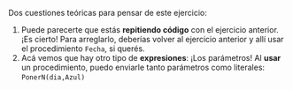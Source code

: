 Dos cuestiones teóricas para pensar de este ejercicio:

1. Puede parecerte que estás **repitiendo código** con el ejercicio anterior. ¡Es cierto! Para arreglarlo, deberías volver al ejercicio anterior y allí usar el procedimiento `Fecha`, si querés.
2. Acá vemos que hay otro tipo de **expresiones**: ¡Los parámetros! Al **usar** un procedimiento, puedo enviarle tanto parámetros como literales: `PonerN(dia,Azul)`

